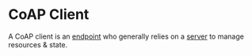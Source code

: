 # CoAP Client

A CoAP client is an [endpoint](@coap/endpoint) who generally
relies on a [server](@coap/server) to manage resources & state.
